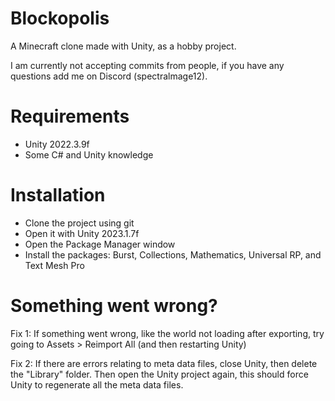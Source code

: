 # Blockopolis
A Minecraft clone made with Unity, as a hobby project.

I am currently not accepting commits from people,
if you have any questions add me on Discord (spectralmage12).

# Requirements
- Unity 2022.3.9f
- Some C# and Unity knowledge

# Installation
- Clone the project using git
- Open it with Unity 2023.1.7f
- Open the Package Manager window
- Install the packages: Burst, Collections, Mathematics, Universal RP, and Text Mesh Pro

# Something went wrong?
Fix 1:
If something went wrong, like the world not loading after exporting,
try going to Assets > Reimport All (and then restarting Unity)

Fix 2:
If there are errors relating to meta data files, close Unity, then delete the
"Library" folder. Then open the Unity project again, this should force Unity
to regenerate all the meta data files. 
